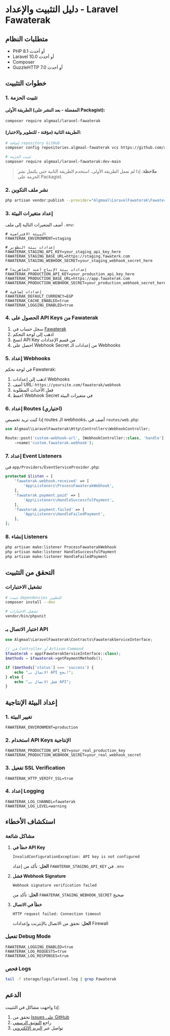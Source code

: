 # دليل التثبيت والإعداد - Laravel Fawaterak

## متطلبات النظام

- PHP 8.1 أو أحدث
- Laravel 10.0 أو أحدث
- Composer
- GuzzleHTTP 7.0 أو أحدث

## خطوات التثبيت

### 1. تثبيت الحزمة

#### الطريقة الأولى (المفضلة - بعد النشر على Packagist):

```bash
composer require algmaal/laravel-fawaterak
```

#### الطريقة الثانية (مؤقتة - للتطوير والاختبار):

```bash
# إضافة repository GitHub
composer config repositories.algmaal-fawaterak vcs https://github.com/algmaal/laravel-fawaterak.git

# تثبيت الحزمة
composer require algmaal/laravel-fawaterak:dev-main
```

> **ملاحظة**: إذا لم تعمل الطريقة الأولى، استخدم الطريقة الثانية حتى يكتمل نشر الحزمة على Packagist.

### 2. نشر ملف التكوين

```bash
php artisan vendor:publish --provider="Algmaal\LaravelFawaterak\FawaterakServiceProvider" --tag="fawaterak-config"
```

### 3. إعداد متغيرات البيئة

أضف المتغيرات التالية إلى ملف `.env`:

```env
# البيئة الافتراضية
FAWATERAK_ENVIRONMENT=staging

# إعدادات بيئة التطوير
FAWATERAK_STAGING_API_KEY=your_staging_api_key_here
FAWATERAK_STAGING_BASE_URL=https://staging.fawaterk.com
FAWATERAK_STAGING_WEBHOOK_SECRET=your_staging_webhook_secret_here

# إعدادات بيئة الإنتاج (عند الجاهزية)
FAWATERAK_PRODUCTION_API_KEY=your_production_api_key_here
FAWATERAK_PRODUCTION_BASE_URL=https://app.fawaterak.com
FAWATERAK_PRODUCTION_WEBHOOK_SECRET=your_production_webhook_secret_here

# إعدادات إضافية
FAWATERAK_DEFAULT_CURRENCY=EGP
FAWATERAK_CACHE_ENABLED=true
FAWATERAK_LOGGING_ENABLED=true
```

### 4. الحصول على API Keys من Fawaterak

1. سجل حساب في [Fawaterak](https://fawaterak.com)
2. اذهب إلى لوحة التحكم
3. انسخ API Key من قسم الإعدادات
4. احصل على Webhook Secret من إعدادات الـ Webhooks

### 5. إعداد Webhooks

في لوحة تحكم Fawaterak:

1. اذهب إلى إعدادات Webhooks
2. أضف URL: `https://yoursite.com/fawaterak/webhook`
3. فعل الأحداث المطلوبة
4. احفظ Webhook Secret في متغيرات البيئة

### 6. إعداد Routes (اختياري)

إذا كنت تريد تخصيص routes الـ webhooks، أضف في `routes/web.php`:

```php
use Algmaal\LaravelFawaterak\Http\Controllers\WebhookController;

Route::post('custom-webhook-url', [WebhookController::class, 'handle'])
    ->name('custom.fawaterak.webhook');
```

### 7. إعداد Event Listeners

في `app/Providers/EventServiceProvider.php`:

```php
protected $listen = [
    'fawaterak.webhook.received' => [
        'App\Listeners\ProcessFawaterakWebhook',
    ],
    'fawaterak.payment.paid' => [
        'App\Listeners\HandleSuccessfulPayment',
    ],
    'fawaterak.payment.failed' => [
        'App\Listeners\HandleFailedPayment',
    ],
];
```

### 8. إنشاء Listeners

```bash
php artisan make:listener ProcessFawaterakWebhook
php artisan make:listener HandleSuccessfulPayment
php artisan make:listener HandleFailedPayment
```

## التحقق من التثبيت

### تشغيل الاختبارات

```bash
# تثبيت dependencies للتطوير
composer install --dev

# تشغيل الاختبارات
vendor/bin/phpunit
```

### اختبار الاتصال بـ API

```php
use Algmaal\LaravelFawaterak\Contracts\FawaterakServiceInterface;

// في Controller أو Artisan Command
$fawaterak = app(FawaterakServiceInterface::class);
$methods = $fawaterak->getPaymentMethods();

if ($methods['status'] === 'success') {
    echo "الاتصال بـ API نجح!";
} else {
    echo "فشل الاتصال بـ API";
}
```

## إعداد البيئة الإنتاجية

### 1. تغيير البيئة

```env
FAWATERAK_ENVIRONMENT=production
```

### 2. استخدام API Keys الإنتاجية

```env
FAWATERAK_PRODUCTION_API_KEY=your_real_production_key
FAWATERAK_PRODUCTION_WEBHOOK_SECRET=your_real_webhook_secret
```

### 3. تفعيل SSL Verification

```env
FAWATERAK_HTTP_VERIFY_SSL=true
```

### 4. إعداد Logging

```env
FAWATERAK_LOG_CHANNEL=fawaterak
FAWATERAK_LOG_LEVEL=warning
```

## استكشاف الأخطاء

### مشاكل شائعة

1. **خطأ في API Key**

   ```
   InvalidConfigurationException: API key is not configured
   ```

   **الحل**: تأكد من إعداد `FAWATERAK_STAGING_API_KEY` في `.env`

2. **فشل Webhook Signature**

   ```
   Webhook signature verification failed
   ```

   **الحل**: تأكد من `FAWATERAK_STAGING_WEBHOOK_SECRET` صحيح

3. **خطأ في الاتصال**
   ```
   HTTP request failed: Connection timeout
   ```
   **الحل**: تحقق من الاتصال بالإنترنت وإعدادات Firewall

### تفعيل Debug Mode

```env
FAWATERAK_LOGGING_ENABLED=true
FAWATERAK_LOG_REQUESTS=true
FAWATERAK_LOG_RESPONSES=true
```

### فحص Logs

```bash
tail -f storage/logs/laravel.log | grep Fawaterak
```

## الدعم

إذا واجهت مشاكل في التثبيت:

1. تحقق من [Issues على GitHub](https://github.com/algmaal/laravel-fawaterak/issues)
2. راجع [التوثيق الرسمي](README.md)
3. تواصل عبر [البريد الإلكتروني](mailto:mohamedalgamal@gmail.com)
